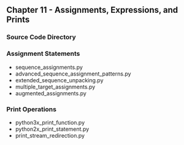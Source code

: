 ## Chapter 11 - Assignments, Expressions, and Prints

### Source Code Directory

### Assignment Statements
* sequence\_assignments.py
* advanced\_sequence\_assignment\_patterns.py 
* extended\_sequence\_unpacking.py
* multiple\_target\_assignments.py
* augmented\_assignments.py 

### Print Operations
* python3x\_print\_function.py
* python2x\_print\_statement.py 
* print\_stream\_redirection.py

